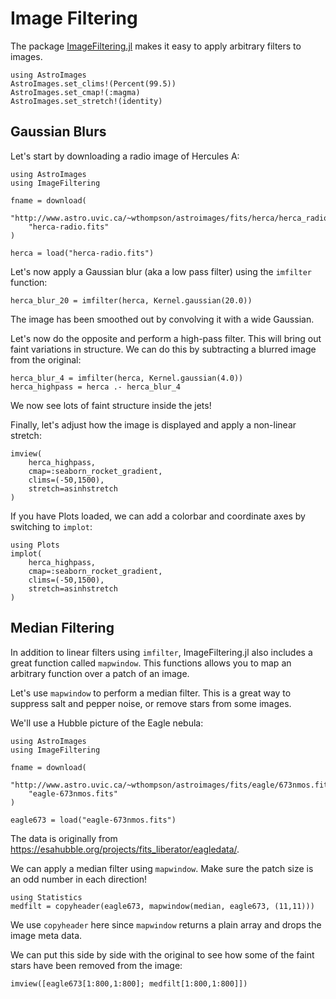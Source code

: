 # Image Filtering

The package [ImageFiltering.jl](https://juliaimages.org/ImageFiltering.jl/stable/) makes it easy to apply arbitrary filters to images.

```@setup ex1
using AstroImages
AstroImages.set_clims!(Percent(99.5))
AstroImages.set_cmap!(:magma)
AstroImages.set_stretch!(identity)
```


## Gaussian Blurs
Let's start by downloading a radio image of Hercules A:
```@example ex1
using AstroImages
using ImageFiltering

fname = download(
    "http://www.astro.uvic.ca/~wthompson/astroimages/fits/herca/herca_radio.fits",
    "herca-radio.fits"
)

herca = load("herca-radio.fits")
```

Let's now apply a Gaussian blur (aka a low pass filter) using the `imfilter` function:
```@example ex1
herca_blur_20 = imfilter(herca, Kernel.gaussian(20.0))
```
The image has been smoothed out by convolving it with a wide Gaussian.

Let's now do the opposite and perform a high-pass filter. This will bring out faint variations in structure.
We can do this by subtracting a blurred image from the original:

```@example ex1
herca_blur_4 = imfilter(herca, Kernel.gaussian(4.0))
herca_highpass = herca .- herca_blur_4
```
We now see lots of faint structure inside the jets!


Finally, let's adjust how the image is displayed and apply a non-linear stretch:
```@example ex1
imview(
    herca_highpass,
    cmap=:seaborn_rocket_gradient,
    clims=(-50,1500),
    stretch=asinhstretch
)
```

If you have Plots loaded, we can add a colorbar and coordinate axes by switching to `implot`:
```@example ex1
using Plots
implot(
    herca_highpass,
    cmap=:seaborn_rocket_gradient,
    clims=(-50,1500),
    stretch=asinhstretch
)
```


## Median Filtering
In addition to linear filters using `imfilter`, ImageFiltering.jl also includes a great function called `mapwindow`. This functions allows you to map an arbitrary function over a patch of an image. 

Let's use `mapwindow` to perform a median filter. This is a great way to suppress salt and pepper noise, or remove stars from some images.

We'll use a Hubble picture of the Eagle nebula:
```@example ex1
using AstroImages
using ImageFiltering

fname = download(
    "http://www.astro.uvic.ca/~wthompson/astroimages/fits/eagle/673nmos.fits",
    "eagle-673nmos.fits"
)

eagle673 = load("eagle-673nmos.fits")
```
The data is originally from https://esahubble.org/projects/fits_liberator/eagledata/.


We can apply a median filter using `mapwindow`. Make sure the patch size is an odd number in each direction!
```@example ex1
using Statistics
medfilt = copyheader(eagle673, mapwindow(median, eagle673, (11,11)))
```

We use `copyheader` here since `mapwindow` returns a plain array and drops the image meta data.

We can put this side by side with the original to see how some of the faint stars have been removed from the image:
```@example ex1
imview([eagle673[1:800,1:800]; medfilt[1:800,1:800]])
```